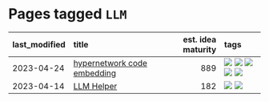 # Pages tagged `LLM`

|last_modified|title|est. idea maturity|tags
|:---|:---|---:|:---|
|2023-04-24|[hypernetwork code embedding](../hypernetwork_embedding_for_code.md)|889|[![](https://img.shields.io/badge/tag-LLM-43d799)](../tags/LLM.md) [![](https://img.shields.io/badge/tag-embeddings-e168be)](../tags/embeddings.md) [![](https://img.shields.io/badge/tag-machinelearning-b25b5)](../tags/machinelearning.md) [![](https://img.shields.io/badge/tag-models-ff6770)](../tags/models.md) [![](https://img.shields.io/badge/tag-nlp-96f12e)](../tags/nlp.md)|
|2023-04-14|[LLM Helper](../llm-helper.md)|182|[![](https://img.shields.io/badge/tag-LLM-43d799)](../tags/LLM.md) [![](https://img.shields.io/badge/tag-tooling-4aea2)](../tags/tooling.md)|